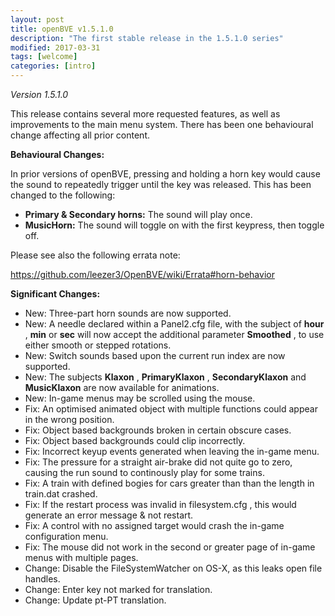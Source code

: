 ```yaml
---
layout: post
title: openBVE v1.5.1.0
description: "The first stable release in the 1.5.1.0 series"
modified: 2017-03-31
tags: [welcome]
categories: [intro]
---
```



*Version 1.5.1.0*

This release contains several more requested features, as well as improvements to the main menu system.
There has been one behavioural change affecting all prior content.

**Behavioural Changes:**

In prior versions of openBVE, pressing and holding a horn key would cause the sound to repeatedly trigger until the key was released. 
This has been changed to the following:

* __Primary & Secondary horns:__ The sound will play once.
* __MusicHorn:__ The sound will toggle on with the first keypress, then toggle off.

Please see also the following errata note:

<a href="https://github.com/leezer3/OpenBVE/wiki/Errata#horn-behavior" class="btn btn-info">https://github.com/leezer3/OpenBVE/wiki/Errata#horn-behavior</a>

**Significant Changes:**

* New: Three-part horn sounds are now supported.
* New: A needle declared within a Panel2.cfg file, with the subject of __hour__ , __min__ or __sec__ will now accept the additional parameter __Smoothed__ , to use either smooth or stepped rotations.
* New: Switch sounds based upon the current run index are now supported.
* New: The subjects __Klaxon__ , __PrimaryKlaxon__ , __SecondaryKlaxon__ and __MusicKlaxon__ are now available for animations.
* New: In-game menus may be scrolled using the mouse.
* Fix: An optimised animated object with multiple functions could appear in the wrong position.
* Fix: Object based backgrounds broken in certain obscure cases.
* Fix: Object based backgrounds could clip incorrectly.
* Fix: Incorrect keyup events generated when leaving the in-game menu.
* Fix: The pressure for a straight air-brake did not quite go to zero, causing the run sound to continously play for some trains.
* Fix: A train with defined bogies for cars greater than than the length in train.dat crashed.
* Fix: If the restart process was invalid in filesystem.cfg , this would generate an error message & not restart.
* Fix: A control with no assigned target would crash the in-game configuration menu.
* Fix: The mouse did not work in the second or greater page of in-game menus with multiple pages.
* Change: Disable the FileSystemWatcher on OS-X, as this leaks open file handles.
* Change: Enter key not marked for translation.
* Change: Update pt-PT translation.